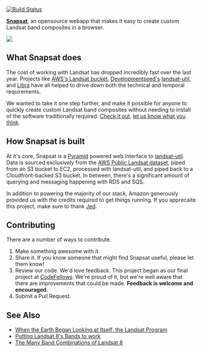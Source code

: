 [![Build Status](https://travis-ci.org/recombinators/landsat.svg)](https://travis-ci.org/recombinators/landsat)

**[Snapsat](http://snapsat.org/)**, an opensource webapp that makes it easy to create custom Landsat band composites in a browser.

![](https://cldup.com/RTFc6FzfcU-2000x2000.png)

What Snapsat does
-----------------

The cost of working with Landsat has dropped incredibly fast over the last year. Projects like [AWS's Landsat bucket](https://aws.amazon.com/blogs/aws/start-using-landsat-on-aws/), [Developmentseed's](http://developmentseed.org)  [landsat-util](https://github.com/developmentseed/landsat-util), and [Libra](http://libra.developmentseed.org/) have all helped to drive down both the technical and temporal requirements.

We wanted to take it one step further, and make it possible for anyone to quickly create custom Landsat band composites without needing to install of the software traditionally required. [Check it out](http://snapsat.org/), [let us know what you think](https://github.com/recombinators/landsat/issues).

How Snapsat is built
--------------------

At it's core, Snapsat is a [Pyramid](http://docs.pylonsproject.org/projects/pyramid/en/latest/index.html) powered web interface to [landsat-util](https://github.com/developmentseed/landsat-util). Data is sourced exclusively from the [AWS Public Landsat dataset](https://aws.amazon.com/public-data-sets/landsat/), piped from an S3 bucket to EC2, processed with landsat-util, and piped back to a Cloudfront-backed S3 bucket. In between, there's a significant amount of querying and messaging happening with RDS and SQS. 

In addition to powering the majority of our stack, Amazon generously provided us with the credits required to get things running. If you apprecaite this project, make sure to thank [Jed](https://twitter.com/jedsundwall).

Contributing
------------

There are a number of ways to contribute.

1. Make something awesome with it.
2. Share it. If you know someone that might find Snapsat useful, please let them know!
3. Review our code. We'd love feedback. This project began as our final project at [CodeFellows](https://www.codefellows.org/). We're proud of it, but we're well aware that there are improvements that could be made. __Feedback is welcome and encouraged.__
4. Submit a Pull Request.

See Also
--------

- [When the Earth Began Looking at Itself: the Landsat Program](http://socks-studio.com/2013/07/22/when-the-earth-began-looking-at-itself-the-landsat-program/)
- [Putting Landsat 8's Bands to work](https://www.mapbox.com/blog/putting-landsat-8-bands-to-work/)
- [The Many Band Combinations of Landsat 8](http://www.exelisvis.com/Company/PressRoom/Blogs/TabId/836/ArtMID/2928/ArticleID/14305/The-Many-Band-Combinations-of-Landsat-8.aspx)
